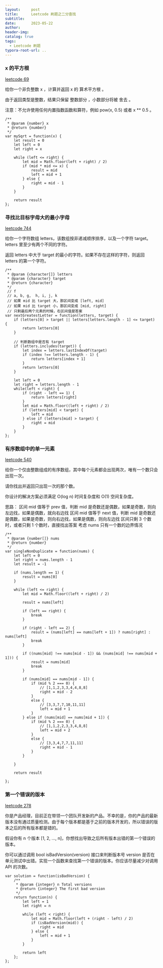 ```yaml
---
layout:     post
title:      Leetcode 刷题之二分查找
subtitle:  
date:       2023-05-22
author:     
header-img: 
catalog: true
tags:
  - Leetcode 刷题
typora-root-url: ..
---
```


### x 的平方根

[leetcode 69](https://leetcode.cn/problems/sqrtx/submissions/434408156/)

给你一个非负整数 x ，计算并返回 x 的 算术平方根 。

由于返回类型是整数，结果只保留 整数部分 ，小数部分将被 舍去 。

注意：不允许使用任何内置指数函数和算符，例如 pow(x, 0.5) 或者 x ** 0.5 。

```
/**
 * @param {number} x
 * @return {number}
 */
var mySqrt = function(x) {
    let result = 0
    let left = 0
    let right = x

    while (left <= right) {
        let mid = Math.floor(left + right) / 2)
        if (mid * mid <= x) {
            result = mid
            left = mid + 1
        } else {
            right = mid - 1
        }
    }

    return result
};
```

### 寻找比目标字母大的最小字母

[leetcode 744](https://leetcode.cn/problems/find-smallest-letter-greater-than-target/description/)

给你一个字符数组 letters，该数组按非递减顺序排序，以及一个字符 target。letters 里至少有两个不同的字符。

返回 letters 中大于 target 的最小的字符。如果不存在这样的字符，则返回 letters 的第一个字符。

```
/**
 * @param {character[]} letters
 * @param {character} target
 * @return {character}
 */
 // f
 // a, b, g,  h, i, j, k
 // 如果 mid 比 target 大，那区间变成 [left, mid]
 // 如果 mid 比 target 小，那区间变成 [mid, right]
 // 只剩最后两个元素的时候，右区间值是答案
var nextGreatestLetter = function(letters, target) {
    if (letters[0] > target || letters[letters.length - 1] <= target) {
        return letters[0]
    }

    // 判断数组中是否有 target
    if (letters.includes(target)) {
        let index = letters.lastIndexOf(target)
        if (index !== letters.length - 1) {
            return letters[index + 1]
        }
        return letters[0]
    }

    let left = 0
    let right = letters.length - 1
    while(left < right) {
        if (right - left == 1) {
            return letters[right]
        } 
        let mid = Math.floor((left + right) / 2)
        if (letters[mid] < target) {
            left = mid
        } else if (letters[mid] > target) {
            right = mid
        }
    }
};
```

### 有序数组中的单一元素

[leetcode 540](https://leetcode.cn/problems/single-element-in-a-sorted-array/description/)

给你一个仅由整数组成的有序数组，其中每个元素都会出现两次，唯有一个数只会出现一次。

请你找出并返回只出现一次的那个数。

你设计的解决方案必须满足 O(log n) 时间复杂度和 O(1) 空间复杂度。

思路：
区间 mid 值等于 prev 值，判断 mid 是奇数还是偶数，如果是奇数，则向左边找，如果是偶数，就向右边找
区间 mid 值等于 next 值，判断 mid 是奇数还是偶数，如果是奇数，则向右边找，如果是偶数，则向左边找
区间只剩 3 个数时，或者只剩 1 个数时，直接找出答案
考虑 nums 只有一个数的边界情况

```
/**
 * @param {number[]} nums
 * @return {number}
 */
var singleNonDuplicate = function(nums) {
    let left = 0
    let right = nums.length - 1
    let result = -1

    if (nums.length == 1) {
        result = nums[0]
    }

    while (left <= right) {
        let mid = Math.floor((left + right) / 2)

        result = nums[left]

        if (left == right) {
            break
        }

        if (right - left == 2) {
            result = (nums[left] == nums[left + 1]) ? nums[right] : nums[left]
            break
        }

        if ((nums[mid] !== nums[mid - 1]) && (nums[mid] !== nums[mid + 1])) {
            result = nums[mid]
            break
        }

        if (nums[mid] == nums[mid - 1]) {
            if (mid % 2 === 0) {
                // [1,1,2,3,3,4,4,8,8]
                right = mid - 2
            }
            else {
                // [3,3,7,7,10,11,11]
                left = mid + 1
            }
        } else if (nums[mid] == nums[mid + 1]) {
            if (mid % 2 === 0) {
                // [1,1,2,2,3,3,4,8,8]
                left = mid + 2
            }
            else {
                // [3,3,4,7,7,11,11]
                right = mid - 1
            }
        }

    }

    return result

};
```

### 第一个错误的版本

[leetcode 278](https://leetcode.cn/problems/first-bad-version/description/)

你是产品经理，目前正在带领一个团队开发新的产品。不幸的是，你的产品的最新版本没有通过质量检测。由于每个版本都是基于之前的版本开发的，所以错误的版本之后的所有版本都是错的。

假设你有 n 个版本 [1, 2, ..., n]，你想找出导致之后所有版本出错的第一个错误的版本。

你可以通过调用 bool isBadVersion(version) 接口来判断版本号 version 是否在单元测试中出错。实现一个函数来查找第一个错误的版本。你应该尽量减少对调用 API 的次数。

```
var solution = function(isBadVersion) {
    /**
     * @param {integer} n Total versions
     * @return {integer} The first bad version
     */
    return function(n) {
        let left = 1
        let right = n

        while (left < right) {
            let mid = Math.floor(left + (right - left) / 2)
            if (isBadVersion(mid)) {
                right = mid
            } else {
                left = mid + 1
            }
        }

        return left
    };
};
```